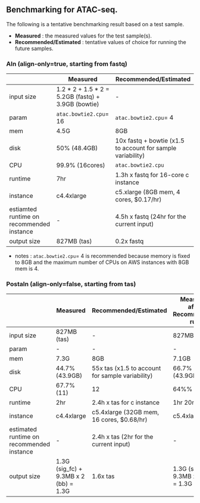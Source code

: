 ## Benchmarking for ATAC-seq.

The following is a tentative benchmarking result based on a test sample.
* **Measured** : the measured values for the test sample(s).
* **Recommended/Estimated** : tentative values of choice for running the future samples.

### Aln (align-only=true, starting from fastq)

|   | **Measured** | **Recommended/Estimated** |
| - |-------- | --------- | 
| input size | 1.2 * 2 + 1.5 * 2 = 5.2GB (fastq) + 3.9GB (bowtie) | - |
| param | `atac.bowtie2.cpu`= 16 | `atac.bowtie2.cpu`= 4 |
| mem | 4.5G | 8GB |
| disk | 50% (48.4GB) | 10x fastq + bowtie (x1.5 to account for sample variability) |
| CPU | 99.9% (16cores) | `atac.bowtie2.cpu` |
| runtime | 7hr | 1.3h x fastq for 16-core c instance |
| instance | c4.4xlarge | c5.xlarge (8GB mem, 4 cores, $0.17/hr) |
| estiamted runtime on recommended instance | - | 4.5h x fastq (24hr for the current input) |
| output size | 827MB (tas) | 0.2x fastq |

* notes : `atac.bowtie2.cpu`= 4 is recommended because memory is fixed to 8GB and the maximum number of CPUs on AWS instances with 8GB mem is 4.

### Postaln (align-only=false, starting from tas)


|   | **Measured** | **Recommended/Estimated** | **Measured after Recommended run** | **Recommended/Estimated (adjusted)** |
| - | -------- | --------- | -------- | --------- |
| input size | 827MB (tas) | - | 827MB (tas) | - |
| param | - | - | - | - |
| mem | 7.3G | 8GB | 7.1GB | 8GB |
| disk | 44.7% (43.9GB) | 55x tas (x1.5 to account for sample variability) | 66.7% (43.9GB) | 55x tas (x1.5 to account for sample variability) |
| CPU | 67.7% (11) | 12 | 64%% (11) | 12 |
| runtime | 2hr | 2.4h x tas for c instance | 1hr 20min | 1.6h x tas for c5 instance |
| instance | c4.4xlarge | c5.4xlarge (32GB mem, 16 cores, $0.68/hr) | c5.4xlarge | c5.4xlarge |
| estimated runtime on recommended instance | - | 2.4h x tas (2hr for the current input) | - | 1.6h x tas |
| output size | 1.3G (sig_fc) + 9.3MB x 2 (bb) = 1.3G | 1.6x tas | 1.3G (sig_fc) + 9.3MB x 2 (bb) = 1.3G | 1.6x tas |

